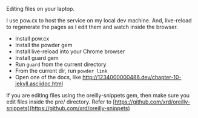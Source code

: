 Editing files on your laptop.

I use pow.cx to host the service on my local dev machine. And,
live-reload to regenerate the pages as I edit them and watch inside
the browser.

* Install pow.cx
* Install the powder gem
* Install live-reload into your Chrome browser
* Install guard gem
* Run `guard` from the current directory
* From the current dir, run `powder link`
* Open one of the docs, like http://1234000000486.dev/chapter-10-jekyll.asciidoc.html

If you are editing files using the oreilly-snippets gem, then make
sure you edit files inside the pre/ directory. Refer to
[https://github.com/xrd/oreilly-snippets](https://github.com/xrd/oreilly-snippets)



